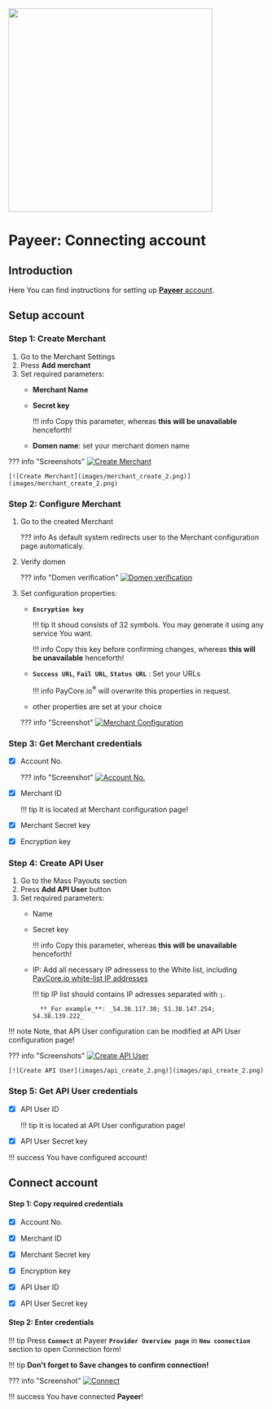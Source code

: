 <img src="https://static.openfintech.io/payment_providers/payeer/logo.svg?w=400" width="400px">

# Payeer: Connecting account

## Introduction

Here You can find  instructions for setting up <a href="https://payeer.com/en/account/" target="_blank" rel="noopener"> **Payeer**  account</a>.

## Setup account

### Step 1: Create Merchant

1. Go to the Merchant Settings
2. Press **Add merchant**
3. Set required parameters:
    - **Merchant Name**
    - **Secret key**
        
        !!! info
            Copy this parameter, whereas **this will be unavailable** henceforth!
    
    - **Domen name**: set your merchant  domen name

??? info "Screenshots"
    [![Create Merchant](images/merchant_create_1.png)](images/merchant_create_1.png)
    
    [![Create Merchant](images/merchant_create_2.png)](images/merchant_create_2.png)

### Step 2: Configure Merchant

1. Go to the created Merchant
    
    ??? info
         As default system redirects user to the Merchant configuration page automaticaly. 

2. Verify domen
    
    ??? info "Domen verification"
        [![Domen verification](images/merchant_verify.png)](images/merchant_verify.png)

3. Set configuration properties: 

    - **```Encryption key```**
        
        !!! tip
            It shoud consists of 32 symbols. You may generate it using any service You want.

        !!! info
            Copy this key before confirming changes, whereas **this will be unavailable** henceforth!

    - **```Success URL```**, **```Fail URL```**, **```Status URL```** : Set your URLs
        
        !!! info
            PayCore.io<sup>®</sup> will overwrite this properties in request. 

    - other properties are set at your choice

    ??? info "Screenshot"
        [![Merchant Configuration](images/merchant_configure.png)](images/merchant_configure.png)

### Step 3: Get Merchant credentials

- [x] Account No.

    ??? info "Screenshot"
        [![Account No.](images/account_no.png)](images/account_no.png)

- [x] Merchant ID

    !!! tip
        It is located at Merchant configuration page!

- [x] Merchant Secret key
- [x] Encryption key

### Step 4: Create API User

1. Go to the Mass Payouts section
2. Press **Add API User** button
3. Set required parameters:
    - Name
    - Secret key
       
        !!! info
            Copy this parameter, whereas **this will be unavailable** henceforth!

    - IP: Add all necessary IP adressess to the White list, including  [PayСore.io white-list IP addresses](/ips/#white-list-ip-addresses)
    
        !!! tip
            IP list should contains IP adresses separated with **```;```**.

            **_For example_**: _54.36.117.30; 51.38.147.254; 54.38.139.222_

!!! note
    Note, that API User configuration can be modified at API User configuration page!


??? info "Screenshots"
    [![Create API User](images/api_create_1.png)](images/api_create_1.png)
    
    [![Create API User](images/api_create_2.png)](images/api_create_2.png)

    
### Step 5: Get API User credentials

- [x] API User ID

    !!! tip
        It is located at API User configuration page!

- [x] API User Secret key


!!! success
    You have configured account!




## Connect account

#### Step 1: Copy required credentials

- [x] Account No.
- [x] Merchant ID
- [x] Merchant Secret key
- [x] Encryption key
- [x] API User ID
- [x] API User Secret key


#### Step 2: Enter credentials



!!! tip
    Press **```Connect```** at Payeer **```Provider Overview page```** in **```New connection```** section to open Connection form!

!!! tip
    **Don't forget to Save changes to confirm connection!**

??? info "Screenshot"
    [![Connect](images/payeer-step_connect.png)](images/payeer-step_connect.png)


!!! success
    You have connected **Payeer**!